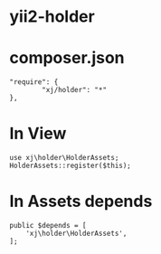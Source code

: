 yii2-holder
==============

composer.json
===================
````````
"require": {
        "xj/holder": "*"
},
````````

In View
===============
````````````
use xj\holder\HolderAssets;
HolderAssets::register($this);
````````````


In Assets depends
===============
```````````
public $depends = [
    'xj\holder\HolderAssets',
];
```````````

